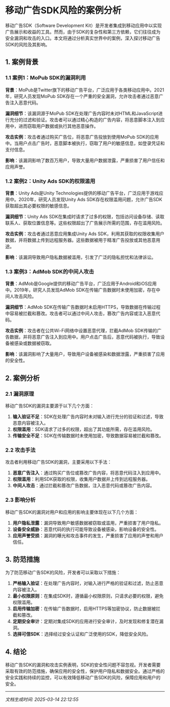 # 移动广告SDK风险的案例分析

移动广告SDK（Software Development Kit）是开发者集成到移动应用中以实现广告展示和收益的工具。然而，由于SDK的复杂性和第三方依赖，它们往往成为安全漏洞和攻击的入口。本文将通过分析真实世界中的案例，深入探讨移动广告SDK的风险及其影响。

## 1. 案例背景

### 1.1 案例1：MoPub SDK的漏洞利用

**背景**：MoPub是Twitter旗下的移动广告平台，广泛应用于各类移动应用中。2021年，研究人员发现MoPub SDK存在一个严重的安全漏洞，允许攻击者通过恶意广告注入恶意代码。

**漏洞细节**：该漏洞源于MoPub SDK在处理广告内容时未对HTML和JavaScript进行充分的过滤和验证。攻击者可以通过精心构造的广告内容，将恶意脚本注入到应用中，进而窃取用户数据或执行其他恶意操作。

**攻击实例**：攻击者通过购买广告位，将恶意广告投放到使用MoPub SDK的应用中。当用户点击广告时，恶意脚本被执行，窃取了用户的敏感信息，如登录凭证和支付信息。

**影响**：该漏洞影响了数百万用户，导致大量用户数据泄露，严重损害了用户信任和应用声誉。

### 1.2 案例2：Unity Ads SDK的权限滥用

**背景**：Unity Ads是Unity Technologies提供的移动广告平台，广泛应用于游戏应用中。2020年，研究人员发现Unity Ads SDK存在权限滥用问题，允许广告SDK获取超出其必要权限的敏感信息。

**漏洞细节**：Unity Ads SDK在集成时请求了过多的权限，包括访问设备存储、读取联系人、获取位置信息等。这些权限超出了广告展示所需的范围，存在滥用风险。

**攻击实例**：攻击者通过恶意应用集成Unity Ads SDK，利用其获取的权限收集用户数据，并将数据上传到远程服务器。这些数据被用于精准广告投放或其他恶意用途。

**影响**：该漏洞导致用户隐私数据被滥用，引发了广泛的隐私担忧和法律诉讼。

### 1.3 案例3：AdMob SDK的中间人攻击

**背景**：AdMob是Google提供的移动广告平台，广泛应用于Android和iOS应用中。2019年，研究人员发现AdMob SDK在传输广告数据时未使用加密，存在中间人攻击风险。

**漏洞细节**：AdMob SDK在传输广告数据时未启用HTTPS，导致数据在传输过程中容易被拦截和篡改。攻击者可以通过中间人攻击，篡改广告内容或注入恶意代码。

**攻击实例**：攻击者在公共Wi-Fi网络中设置恶意代理，拦截AdMob SDK传输的广告数据，并将恶意广告注入到应用中。用户点击广告后，恶意代码被执行，导致设备被感染或数据被窃取。

**影响**：该漏洞影响了大量用户，导致用户设备被感染和数据泄露，严重损害了应用的安全性。

## 2. 案例分析

### 2.1 漏洞原理

移动广告SDK的漏洞主要源于以下几个方面：

1. **输入验证不足**：SDK在处理广告内容时未对输入进行充分的验证和过滤，导致恶意内容被注入。
2. **权限滥用**：SDK请求了过多的权限，超出了其功能所需，存在滥用风险。
3. **传输安全不足**：SDK在传输数据时未使用加密，导致数据容易被拦截和篡改。

### 2.2 攻击手法

攻击者利用移动广告SDK的漏洞，主要采用以下手法：

1. **恶意广告注入**：通过购买广告位或篡改广告内容，将恶意代码注入到应用中。
2. **权限滥用**：利用SDK获取的权限，收集用户数据并上传到远程服务器。
3. **中间人攻击**：通过拦截和篡改广告数据，注入恶意代码或篡改广告内容。

### 2.3 影响分析

移动广告SDK的漏洞对用户和应用的影响主要体现在以下几个方面：

1. **用户隐私泄露**：漏洞导致用户敏感数据被窃取或滥用，严重损害了用户隐私。
2. **设备安全威胁**：恶意代码的执行可能导致设备被感染，影响设备的安全性。
3. **应用声誉受损**：漏洞的曝光和攻击事件的发生，严重损害了应用的声誉和用户信任。

## 3. 防范措施

为了防范移动广告SDK的风险，开发者可以采取以下措施：

1. **严格输入验证**：在处理广告内容时，对输入进行严格的验证和过滤，防止恶意内容被注入。
2. **最小权限原则**：在集成SDK时，遵循最小权限原则，只请求必要的权限，避免权限滥用。
3. **启用传输加密**：在传输广告数据时，启用HTTPS等加密协议，防止数据被拦截和篡改。
4. **定期安全审计**：定期对集成SDK的应用进行安全审计，及时发现和修复潜在漏洞。
5. **选择可信SDK**：选择经过安全认证和广泛使用的SDK，降低安全风险。

## 4. 结论

移动广告SDK的漏洞和攻击实例表明，SDK的安全性问题不容忽视。开发者需要采取有效的防范措施，确保应用的安全性，保护用户隐私和数据安全。通过严格的安全实践和持续的监控，可以有效降低移动广告SDK的风险，保障应用和用户的安全。

---

*文档生成时间: 2025-03-14 22:12:55*
